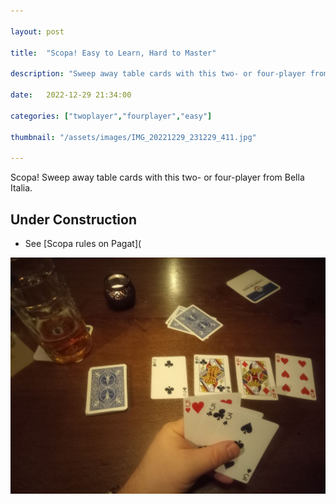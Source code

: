 ```yaml
---

layout: post

title:  "Scopa! Easy to Learn, Hard to Master"

description: "Sweep away table cards with this two- or four-player from Bella Italia."

date:   2022-12-29 21:34:00

categories: ["twoplayer","fourplayer","easy"]

thumbnail: "/assets/images/IMG_20221229_231229_411.jpg"

---
```


Scopa! Sweep away table cards with this two- or four-player from Bella Italia.

## Under Construction

- See [Scopa rules on Pagat](

![](/assets/images/IMG_20221229_231229_411.jpg)
